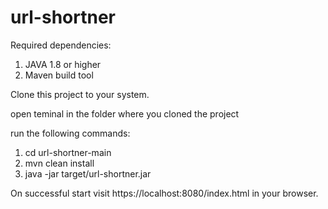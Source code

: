 # url-shortner

Required dependencies:
1. JAVA 1.8 or higher
2. Maven build tool

Clone this project to your system. 

open teminal in the folder where you cloned the project

run the following commands: 
1. cd url-shortner-main
2. mvn clean install
3. java -jar target/url-shortner.jar

On successful start visit https://localhost:8080/index.html in your browser.
